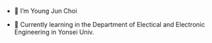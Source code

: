 - 👋 I’m Young Jun Choi

- 🌱 Currently learning in the Department of Electical and Electronic Engineering in Yonsei Univ.


<!---
choiy4432/choiy4432 is a ✨ special ✨ repository because its `README.md` (this file) appears on your GitHub profile.
You can click the Preview link to take a look at your changes.
--->

